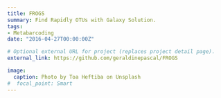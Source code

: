 ```yaml
---
title: FROGS
summary: Find Rapidly OTUs with Galaxy Solution.
tags:
- Metabarcoding
date: "2016-04-27T00:00:00Z"

# Optional external URL for project (replaces project detail page).
external_link: https://github.com/geraldinepascal/FROGS

image:
  caption: Photo by Toa Heftiba on Unsplash
#  focal_point: Smart
---
```

